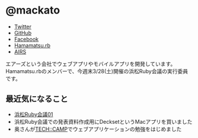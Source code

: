 # @mackato

* [Twitter](https://twitter.com/ken1flan)
* [GitHub](https://github.com/ken1flan)
* [Facebook](https://www.facebook.com/mackato)
* [Hamamatsu.rb](http://hamamatsu-rb.github.io/)
* [AIRS](http://www.airs.co.jp/)

エアーズという会社でウェブアプリやモバイルアプリを開発しています。
Hamamatsu.rbのメンバーで、今週末3/28(土)開催の浜松Ruby会議の実行委員です。

## 最近気になること
* [浜松Ruby会議01](http://regional.rubykaigi.org/hamamatsu01/)
* 浜松Ruby会議での発表資料作成用にDecksetというMacアプリを買いました
* 奥さんが[TECH::CAMP](https://tech-camp.in/)でウェブアプリケーションの勉強をはじめました
